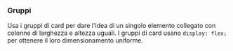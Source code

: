 ### Gruppi

Usa i gruppi di card per dare l'idea di un singolo elemento collegato con colonne di larghezza e altezza uguali. I gruppi di card usano `display: flex;` per ottenere il loro dimensionamento uniforme.

<!-- STORY -->